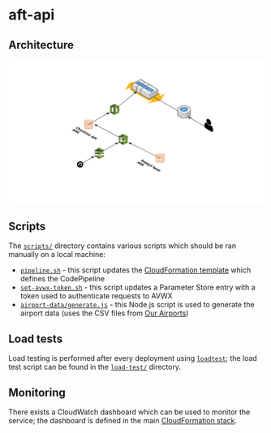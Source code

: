 # aft-api

## Architecture
![Architecture diagram of the AFT API](docs/img/architecture.png)

## Scripts
The [`scripts/`](scripts/) directory contains various scripts which should be
ran manually on a local machine:
* [`pipeline.sh`](scripts/pipeline.sh) - this script updates the
[CloudFormation template](ci/codepipeline.yml) which defines the CodePipeline
* [`set-avwx-token.sh`](scripts/set-avwx-token.sh) - this script updates
a Parameter Store entry with a token used to authenticate requests to AVWX
* [`airport-data/generate.js`](scripts/airport-data/generate.js) - this Node.js
script is used to generate the airport data (uses the CSV files from
[Our Airports](https://ourairports.com/data/))

## Load tests
Load testing is performed after every deployment using
[`loadtest`](https://www.npmjs.com/package/loadtest); the load test script can
be found in the [`load-test/`](load-test/index.js) directory.

## Monitoring
There exists a CloudWatch dashboard which can be used to monitor the service;
the dashboard is defined in the main
[CloudFormation stack](stacks/infrastructure.yml).
